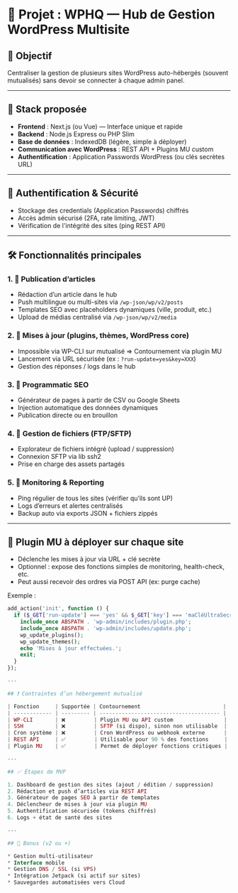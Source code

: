 # 📌 Projet : WPHQ — Hub de Gestion WordPress Multisite

## 🎯 Objectif
Centraliser la gestion de plusieurs sites WordPress auto-hébergés (souvent mutualisés) sans devoir se connecter à chaque admin panel.

---

## 🧩 Stack proposée
- **Frontend** : Next.js (ou Vue) — Interface unique et rapide
- **Backend** : Node.js Express ou PHP Slim
- **Base de données** : IndexedDB (légère, simple à déployer)
- **Communication avec WordPress** : REST API + Plugins MU custom
- **Authentification** : Application Passwords WordPress (ou clés secrètes URL)

---

## 🔐 Authentification & Sécurité
- Stockage des credentials (Application Passwords) chiffrés
- Accès admin sécurisé (2FA, rate limiting, JWT)
- Vérification de l'intégrité des sites (ping REST API)

---

## 🛠️ Fonctionnalités principales

### 1. 📰 Publication d’articles
- Rédaction d’un article dans le hub
- Push multilingue ou multi-sites via `/wp-json/wp/v2/posts`
- Templates SEO avec placeholders dynamiques (ville, produit, etc.)
- Upload de médias centralisé via `/wp-json/wp/v2/media`

### 2. 🔄 Mises à jour (plugins, thèmes, WordPress core)
- Impossible via WP-CLI sur mutualisé => Contournement via plugin MU
- Lancement via URL sécurisée (ex : `?run-update=yes&key=XXX`)
- Gestion des réponses / logs dans le hub

### 3. 🧠 Programmatic SEO
- Générateur de pages à partir de CSV ou Google Sheets
- Injection automatique des données dynamiques
- Publication directe ou en brouillon

### 4. 📂 Gestion de fichiers (FTP/SFTP)
- Explorateur de fichiers intégré (upload / suppression)
- Connexion SFTP via lib ssh2
- Prise en charge des assets partagés

### 5. 🔎 Monitoring & Reporting
- Ping régulier de tous les sites (vérifier qu’ils sont UP)
- Logs d’erreurs et alertes centralisés
- Backup auto via exports JSON + fichiers zippés

---

## 🔌 Plugin MU à déployer sur chaque site
- Déclenche les mises à jour via URL + clé secrète
- Optionnel : expose des fonctions simples de monitoring, health-check, etc.
- Peut aussi recevoir des ordres via POST API (ex: purge cache)

Exemple :
```php
add_action('init', function () {
  if ($_GET['run-update'] === 'yes' && $_GET['key'] === 'maCléUltraSecrète') {
    include_once ABSPATH . 'wp-admin/includes/plugin.php';
    include_once ABSPATH . 'wp-admin/includes/update.php';
    wp_update_plugins();
    wp_update_themes();
    echo 'Mises à jour effectuées.';
    exit;
  }
});

---

## ❗ Contraintes d’un hébergement mutualisé

| Fonction     | Supportée | Contournement                          |
| ------------ | --------- | -------------------------------------- |
| WP-CLI       | ❌         | Plugin MU ou API custom                |
| SSH          | ❌         | SFTP (si dispo), sinon non utilisable  |
| Cron système | ❌         | Cron WordPress ou webhook externe      |
| REST API     | ✅         | Utilisable pour 90 % des fonctions     |
| Plugin MU    | ✅         | Permet de déployer fonctions critiques |

---

## ✅ Étapes de MVP

1. Dashboard de gestion des sites (ajout / édition / suppression)
2. Rédaction et push d’articles via REST API
3. Générateur de pages SEO à partir de templates
4. Déclencheur de mises à jour via plugin MU
5. Authentification sécurisée (tokens chiffrés)
6. Logs + état de santé des sites

---

## 🔮 Bonus (v2 ou +)

* Gestion multi-utilisateur
* Interface mobile
* Gestion DNS / SSL (si VPS)
* Intégration Jetpack (si actif sur sites)
* Sauvegardes automatisées vers Cloud